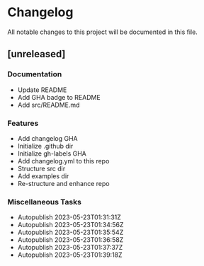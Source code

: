 # Changelog

All notable changes to this project will be documented in this file.

## [unreleased]

### Documentation

- Update README
- Add GHA badge to README
- Add src/README.md

### Features

- Add changelog GHA
- Initialize .github dir
- Initialize gh-labels GHA
- Add changelog.yml to this repo
- Structure src dir
- Add examples dir
- Re-structure and enhance repo

### Miscellaneous Tasks

- Autopublish 2023-05-23T01:31:31Z
- Autopublish 2023-05-23T01:34:56Z
- Autopublish 2023-05-23T01:35:54Z
- Autopublish 2023-05-23T01:36:58Z
- Autopublish 2023-05-23T01:37:37Z
- Autopublish 2023-05-23T01:39:18Z

<!-- generated by git-cliff -->
